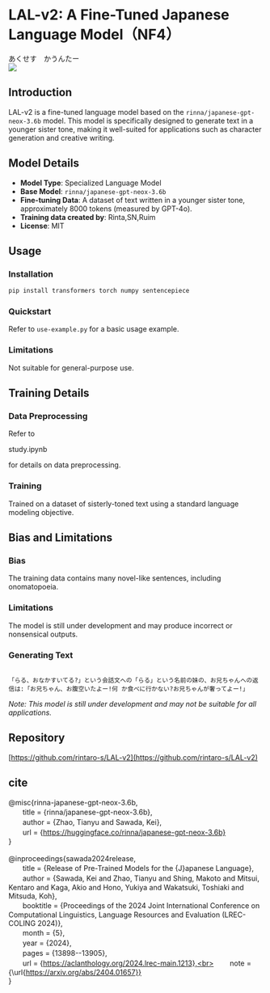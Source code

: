 # LAL-v2: A Fine-Tuned Japanese Language Model（NF4）

あくせす　かうんたー<br>
<img src="https://count.getloli.com/@rintaro-s?name=rintaro-s&theme=gelbooru&padding=5&offset=0&align=top&scale=1&pixelated=1&darkmode=auto"/>


## Introduction
LAL-v2 is a fine-tuned language model based on the `rinna/japanese-gpt-neox-3.6b` model. This model is specifically designed to generate text in a younger sister tone, making it well-suited for applications such as character generation and creative writing.

## Model Details
- **Model Type**: Specialized Language Model
- **Base Model**: `rinna/japanese-gpt-neox-3.6b`
- **Fine-tuning Data**: A dataset of text written in a younger sister tone, approximately 8000 tokens (measured by GPT-4o).
- **Training data created by**: Rinta,SN,Ruim
- **License**: MIT

## Usage

### Installation
```bash
pip install transformers torch numpy sentencepiece
```

### Quickstart
Refer to `use-example.py` for a basic usage example.

### Limitations
Not suitable for general-purpose use.

## Training Details

### Data Preprocessing
Refer to 

study.ipynb

 for details on data preprocessing.

### Training
Trained on a dataset of sisterly-toned text using a standard language modeling objective.

## Bias and Limitations

### Bias
The training data contains many novel-like sentences, including onomatopoeia.


### Limitations
The model is still under development and may produce incorrect or nonsensical outputs.

### Generating Text
```

「らる、おなかすいてる?」という会話文への「らる」という名前の妹の、お兄ちゃんへの返信は:「お兄ちゃん、お腹空いたよー!何 か食べに行かない?お兄ちゃんが奢ってよー!」
```
*Note: This model is still under development and may not be suitable for all applications.*


## Repository
[https://github.com/rintaro-s/LAL-v2](https://github.com/rintaro-s/LAL-v2)

## cite

@misc{rinna-japanese-gpt-neox-3.6b,<br>
　　title = {rinna/japanese-gpt-neox-3.6b},<br>
　　author = {Zhao, Tianyu and Sawada, Kei},<br>
　　url = {https://huggingface.co/rinna/japanese-gpt-neox-3.6b}<br>
}<br>
<br>
@inproceedings{sawada2024release,<br>
　　title = {Release of Pre-Trained Models for the {J}apanese Language},<br>
　　author = {Sawada, Kei and Zhao, Tianyu and Shing, Makoto and Mitsui, Kentaro and Kaga, Akio and Hono, Yukiya and Wakatsuki, Toshiaki and Mitsuda, Koh},<br>
　　booktitle = {Proceedings of the 2024 Joint International Conference on Computational Linguistics, Language Resources and Evaluation (LREC-COLING 2024)},<br>
　　month = {5},<br>
　　year = {2024},<br>
　　pages = {13898--13905},<br>
　　url = {https://aclanthology.org/2024.lrec-main.1213},<br>
　　note = {\url{https://arxiv.org/abs/2404.01657}}<br>
}
